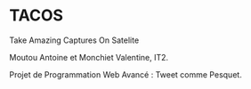 # TACOS

Take Amazing Captures On Satelite

Moutou Antoine et Monchiet Valentine, IT2.

Projet de Programmation Web Avancé : Tweet comme Pesquet.


